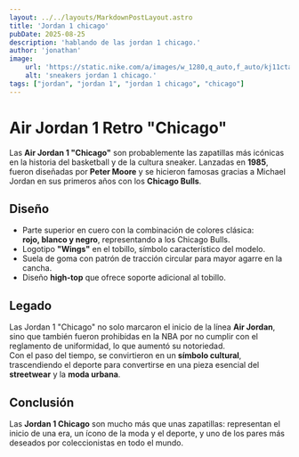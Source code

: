```yaml
---
layout: ../../layouts/MarkdownPostLayout.astro
title: 'Jordan 1 chicago'
pubDate: 2025-08-25
description: 'hablando de las jordan 1 chicago.'
author: 'jonathan'
image:
    url: 'https://static.nike.com/a/images/w_1280,q_auto,f_auto/kj11ctakaqzca1hrkbkh/air-jordan-1-retro-chicago-release-date.jpg'
    alt: 'sneakers jordan 1 chicago.'
tags: ["jordan", "jordan 1", "jordan 1 chicago", "chicago"]
---
```

# Air Jordan 1 Retro "Chicago"

Las **Air Jordan 1 "Chicago"** son probablemente las zapatillas más icónicas en la historia del basketball y de la cultura sneaker. Lanzadas en **1985**, fueron diseñadas por **Peter Moore** y se hicieron famosas gracias a Michael Jordan en sus primeros años con los **Chicago Bulls**.

## Diseño
- Parte superior en cuero con la combinación de colores clásica:  
  **rojo, blanco y negro**, representando a los Chicago Bulls.  
- Logotipo **"Wings"** en el tobillo, símbolo característico del modelo.  
- Suela de goma con patrón de tracción circular para mayor agarre en la cancha.  
- Diseño **high-top** que ofrece soporte adicional al tobillo.  

## Legado
Las Jordan 1 "Chicago" no solo marcaron el inicio de la línea **Air Jordan**, sino que también fueron prohibidas en la NBA por no cumplir con el reglamento de uniformidad, lo que aumentó su notoriedad.  
Con el paso del tiempo, se convirtieron en un **símbolo cultural**, trascendiendo el deporte para convertirse en una pieza esencial del **streetwear** y la **moda urbana**.  

## Conclusión
Las **Jordan 1 Chicago** son mucho más que unas zapatillas: representan el inicio de una era, un ícono de la moda y el deporte, y uno de los pares más deseados por coleccionistas en todo el mundo.
